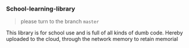### School-learning-library

> please turn to the branch `master`

This library is for school use and is full of all kinds of dumb code. Hereby uploaded to the cloud, through the network memory to retain memorial
